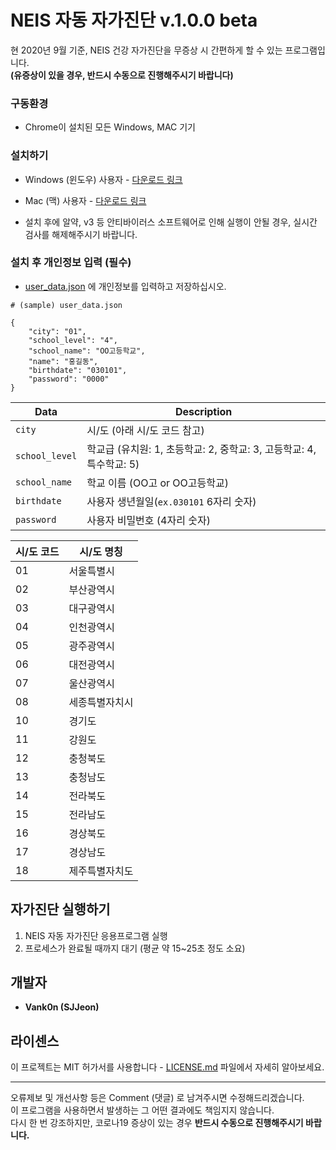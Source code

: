 # NEIS 자동 자가진단 v.1.0.0 beta

현 2020년 9월 기준, NEIS 건강 자가진단을 무증상 시 간편하게 할 수 있는 프로그램입니다. <br>
**(유증상이 있을 경우, 반드시 수동으로 진행해주시기 바랍니다)**

### 구동환경

* Chrome이 설치된 모든 Windows, MAC 기기 

### 설치하기

* Windows (윈도우) 사용자 - [다운로드 링크](http://bit.ly/vank0n-windows)

* Mac (맥) 사용자 - [다운로드 링크](http://bit.ly/vank0n-mac)

* 설치 후에 알약, v3 등 안티바이러스 소프트웨어로 인해 실행이 안될 경우, 실시간 검사를 해제해주시기 바랍니다.

### 설치 후 개인정보 입력 (필수)

* [user_data.json](./user_data.json) 에 개인정보를 입력하고 저장하십시오. 
```
# (sample) user_data.json 

{
    "city": "01",
    "school_level": "4",
    "school_name": "OO고등학교",
    "name": "홍길동",
    "birthdate": "030101",
    "password": "0000"
}

```
| Data | Description 
| ---- | --- | 
| `city` | 시/도 (아래 시/도 코드 참고)  
| `school_level` | 학교급 (유치원: 1, 초등학교: 2, 중학교: 3, 고등학교: 4, 특수학교: 5)
| `school_name` | 학교 이름 (OO고 or OO고등학교) 
| `birthdate` | 사용자 생년월일(`ex.030101` 6자리 숫자) 
| `password` | 사용자 비밀번호 (4자리 숫자) 

| 시/도 코드 | 시/도 명칭
| ---- | --- | 
| 01 | 서울특별시
| 02 | 부산광역시
| 03 | 대구광역시
| 04 | 인천광역시 
| 05 | 광주광역시
| 06 | 대전광역시
| 07 | 울산광역시
| 08 | 세종특별자치시
| 10 | 경기도
| 11 | 강원도
| 12 | 충청북도
| 13 | 충청남도
| 14 | 전라북도
| 15 | 전라남도
| 16 | 경상북도
| 17 | 경상남도
| 18 | 제주특별자치도

## 자가진단 실행하기

1. NEIS 자동 자가진단 응용프로그램 실행 
2. 프로세스가 완료될 때까지 대기 (평균 약 15~25초 정도 소요)

## 개발자

* **Vank0n (SJJeon)** 

## 라이센스

이 프로젝트는 MIT 허가서를 사용합니다 - [LICENSE.md](LICENSE.md) 파일에서 자세히 알아보세요.

---
오류제보 및 개선사항 등은 Comment (댓글) 로 남겨주시면 수정해드리겠습니다.<br>이 프로그램을 사용하면서 발생하는 그 어떤 결과에도 책임지지 않습니다.<br>다시 한 번 강조하지만, 코로나19 증상이 있는 경우 **반드시 수동으로 진행해주시기 바랍니다.**
